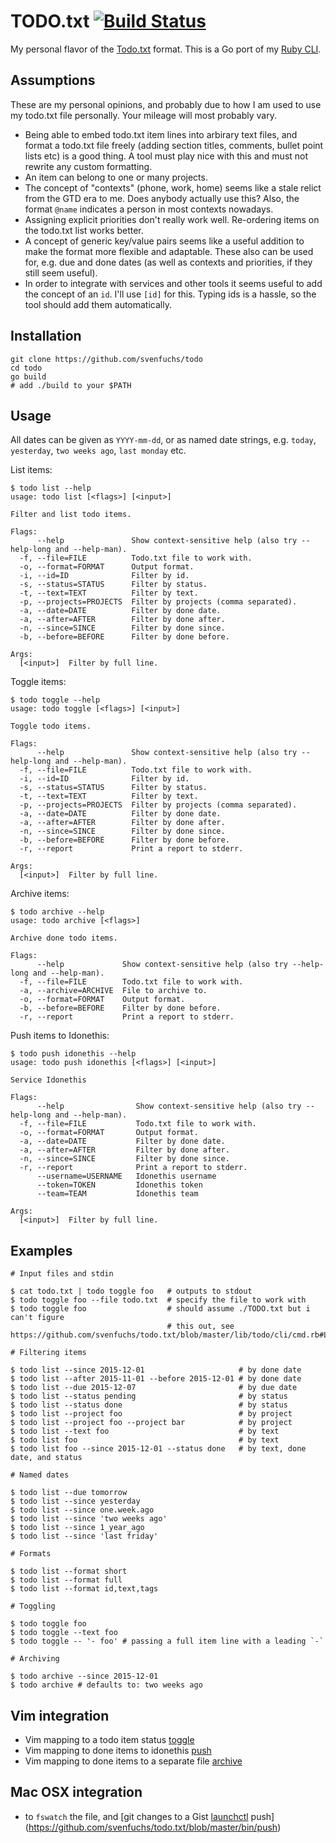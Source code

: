 # TODO.txt [![Build Status](https://secure.travis-ci.org/svenfuchs/todo.png?branch=master)](https://travis-ci.org/svenfuchs/todo.txt)

My personal flavor of the [Todo.txt](https://github.com/ginatrapani/todo.txt-cli/wiki/The-Todo.txt-Format)
format. This is a Go port of my [Ruby CLI](https://github.com/svenfuchs/todo.txt).

## Assumptions

These are my personal opinions, and probably due to how I am used to use my
todo.txt file personally. Your mileage will most probably vary.

* Being able to embed todo.txt item lines into arbirary text files, and format
  a todo.txt file freely (adding section titles, comments, bullet point lists
  etc) is a good thing. A tool must play nice with this and must not rewrite
  any custom formatting.
* An item can belong to one or many projects.
* The concept of "contexts" (phone, work, home) seems like a stale relict from
  the GTD era to me. Does anybody actually use this? Also, the format `@name`
  indicates a person in most contexts nowadays.
* Assigning explicit priorities don't really work well. Re-ordering items on
  the todo.txt list works better.
* A concept of generic key/value pairs seems like a useful addition to make the
  format more flexible and adaptable. These also can be used for, e.g. due and
  done dates (as well as contexts and priorities, if they still seem useful).
* In order to integrate with services and other tools it seems useful to add
  the concept of an `id`. I'll use `[id]` for this. Typing ids is a hassle, so
  the tool should add them automatically.

## Installation

```
git clone https://github.com/svenfuchs/todo
cd todo
go build
# add ./build to your $PATH
```

## Usage

All dates can be given as `YYYY-mm-dd`, or as named date strings, e.g. `today`,
`yesterday`, `two weeks ago`, `last monday` etc.

List items:

```
$ todo list --help
usage: todo list [<flags>] [<input>]

Filter and list todo items.

Flags:
      --help               Show context-sensitive help (also try --help-long and --help-man).
  -f, --file=FILE          Todo.txt file to work with.
  -o, --format=FORMAT      Output format.
  -i, --id=ID              Filter by id.
  -s, --status=STATUS      Filter by status.
  -t, --text=TEXT          Filter by text.
  -p, --projects=PROJECTS  Filter by projects (comma separated).
  -a, --date=DATE          Filter by done date.
  -a, --after=AFTER        Filter by done after.
  -n, --since=SINCE        Filter by done since.
  -b, --before=BEFORE      Filter by done before.

Args:
  [<input>]  Filter by full line.
```

Toggle items:

```
$ todo toggle --help
usage: todo toggle [<flags>] [<input>]

Toggle todo items.

Flags:
      --help               Show context-sensitive help (also try --help-long and --help-man).
  -f, --file=FILE          Todo.txt file to work with.
  -i, --id=ID              Filter by id.
  -s, --status=STATUS      Filter by status.
  -t, --text=TEXT          Filter by text.
  -p, --projects=PROJECTS  Filter by projects (comma separated).
  -a, --date=DATE          Filter by done date.
  -a, --after=AFTER        Filter by done after.
  -n, --since=SINCE        Filter by done since.
  -b, --before=BEFORE      Filter by done before.
  -r, --report             Print a report to stderr.

Args:
  [<input>]  Filter by full line.
```

Archive items:

```
$ todo archive --help
usage: todo archive [<flags>]

Archive done todo items.

Flags:
      --help             Show context-sensitive help (also try --help-long and --help-man).
  -f, --file=FILE        Todo.txt file to work with.
  -a, --archive=ARCHIVE  File to archive to.
  -o, --format=FORMAT    Output format.
  -b, --before=BEFORE    Filter by done before.
  -r, --report           Print a report to stderr.
```

Push items to Idonethis:

```
$ todo push idonethis --help
usage: todo push idonethis [<flags>] [<input>]

Service Idonethis

Flags:
      --help                Show context-sensitive help (also try --help-long and --help-man).
  -f, --file=FILE           Todo.txt file to work with.
  -o, --format=FORMAT       Output format.
  -a, --date=DATE           Filter by done date.
  -a, --after=AFTER         Filter by done after.
  -n, --since=SINCE         Filter by done since.
  -r, --report              Print a report to stderr.
      --username=USERNAME   Idonethis username
      --token=TOKEN         Idonethis token
      --team=TEAM           Idonethis team

Args:
  [<input>]  Filter by full line.
```

## Examples

```
# Input files and stdin

$ cat todo.txt | todo toggle foo   # outputs to stdout
$ todo toggle foo --file todo.txt  # specify the file to work with
$ todo toggle foo                  # should assume ./TODO.txt but i can't figure
                                   # this out, see https://github.com/svenfuchs/todo.txt/blob/master/lib/todo/cli/cmd.rb#L29

# Filtering items

$ todo list --since 2015-12-01                     # by done date
$ todo list --after 2015-11-01 --before 2015-12-01 # by done date
$ todo list --due 2015-12-07                       # by due date
$ todo list --status pending                       # by status
$ todo list --status done                          # by status
$ todo list --project foo                          # by project
$ todo list --project foo --project bar            # by project
$ todo list --text foo                             # by text
$ todo list foo                                    # by text
$ todo list foo --since 2015-12-01 --status done   # by text, done date, and status

# Named dates

$ todo list --due tomorrow
$ todo list --since yesterday
$ todo list --since one.week.ago
$ todo list --since 'two weeks ago'
$ todo list --since 1_year_ago
$ todo list --since 'last friday'

# Formats

$ todo list --format short
$ todo list --format full
$ todo list --format id,text,tags

# Toggling

$ todo toggle foo
$ todo toggle --text foo
$ todo toggle -- '- foo' # passing a full item line with a leading `-`

# Archiving

$ todo archive --since 2015-12-01
$ todo archive # defaults to: two weeks ago
```


## Vim integration

* Vim mapping to a todo item status [toggle](https://github.com/svenfuchs/vim-todo.txt/blob/master/ftplugin/todo.vim#L1)
* Vim mapping to done items to idonethis [push](https://github.com/svenfuchs/vim-todo.txt/blob/master/ftplugin/todo.vim#L2)
* Vim mapping to done items to a separate file [archive](https://github.com/svenfuchs/vim-todo.txt/blob/master/ftplugin/todo.vim#L3)

## Mac OSX integration

* to `fswatch` the file, and [git changes to a Gist [launchctl](https://github.com/svenfuchs/todo.txt/blob/master/etc/me.todo-watch.plist) push](https://github.com/svenfuchs/todo.txt/blob/master/bin/push)
